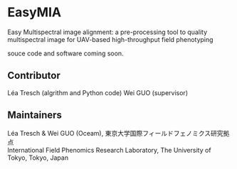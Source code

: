 # EasyMIA
Easy Multispectral image alignment: a pre-processing tool to quality multispectral image for UAV-based high-throughput field phenotyping

souce code and software coming soon.

## Contributor
Léa Tresch (algrithm and Python code)
Wei GUO (supervisor)  

## Maintainers
Léa Tresch & Wei GUO (Oceam), 東京大学国際フィールドフェノミクス研究拠点  
International Field Phenomics Research Laboratory, The University of Tokyo, Tokyo, Japan
